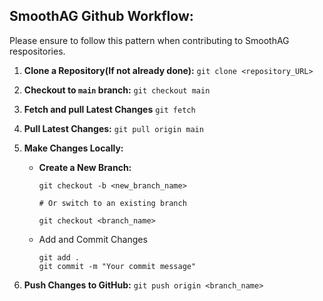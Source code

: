 ## SmoothAG Github Workflow:
Please ensure to follow this pattern when contributing to SmoothAG respositories.

1. **Clone a Repository(If not already done):**
   `git clone <repository_URL>`

2. **Checkout to `main` branch:**
   `git checkout main`

3. **Fetch and pull Latest Changes**
   `git fetch`

4. **Pull Latest Changes:**
   `git pull origin main`

5. **Make Changes Locally:**
   - **Create a New Branch:**
     ```
     git checkout -b <new_branch_name>

     # Or switch to an existing branch

     git checkout <branch_name> 
     ```
   - Add and Commit Changes
     ```
     git add .
     git commit -m "Your commit message"
     ```

6. **Push Changes to GitHub:**
   `git push origin <branch_name>`
